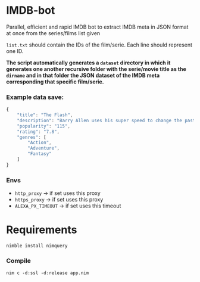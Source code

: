 # IMDB-bot
Parallel, efficient and rapid IMDB bot to extract IMDB meta  in JSON format  at once from the series/films list given

``list.txt`` should contain the IDs of the film/serie. Each line should represent one ID.

**The script automatically generates a ``dataset`` directory in which it generates one another recursive folder with the serie/movie title as the ``dirname`` and in that folder the JSON dataset of the IMDB meta corresponding that specific film/serie.**

### Example data save:
```js
{
    "title": "The Flash",
    "description": "Barry Allen uses his super speed to change the past, but his attempt to save his family creates a world without super heroes, forcing him to race for his life in order to save the future.",
    "popularity": "115",
    "rating": "7.8",
    "genres": [
        "Action",
        "Adventure",
        "Fantasy"
    ]
}
```

### Envs
- ``http_proxy`` -> if set uses this proxy
- ``https_proxy`` -> if set uses this proxy
- ``ALEXA_PX_TIMEOUT`` -> if set uses this timeout

# Requirements
``nimble install nimquery``

### Compile
``nim c -d:ssl -d:release app.nim``
